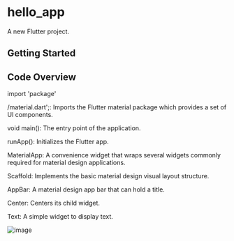 # hello_app

A new Flutter project.

## Getting Started

Code Overview
--------------

import 'package'

/material.dart';: Imports the Flutter material package which provides a set of UI components.

void main(): The entry point of the application.

runApp(): Initializes the Flutter app.

MaterialApp: A convenience widget that wraps several widgets commonly required for material design applications.

Scaffold: Implements the basic material design visual layout structure.

AppBar: A material design app bar that can hold a title.

Center: Centers its child widget.

Text: A simple widget to display text.

![image](https://github.com/tesii/Simple_HelloApp/assets/130172829/354c9912-1086-424e-9178-15d1a37a9c2c)
